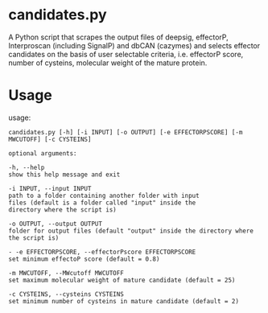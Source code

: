 # candidates.py
A Python script that scrapes the output files of deepsig, effectorP, Interproscan (including SignalP) and dbCAN (cazymes) and selects effector candidates on the basis of user selectable criteria, i.e. effectorP score, number of cysteins, molecular weight of the mature protein.

# Usage

usage: 
```
candidates.py [-h] [-i INPUT] [-o OUTPUT] [-e EFFECTORPSCORE] [-m MWCUTOFF] [-c CYSTEINS]
```
```
optional arguments:

-h, --help 
show this help message and exit

-i INPUT, --input INPUT
path to a folder containing another folder with input
files (default is a folder called "input" inside the
directory where the script is)

-o OUTPUT, --output OUTPUT
folder for output files (default "output" inside the directory where the script is)

- -e EFFECTORPSCORE, --effectorPscore EFFECTORPSCORE
set minimum effectoP score (default = 0.8)

-m MWCUTOFF, --MWcutoff MWCUTOFF
set maximum molecular weight of mature candidate (default = 25)

-c CYSTEINS, --cysteins CYSTEINS
set minimum number of cysteins in mature candidate (default = 2)
```
